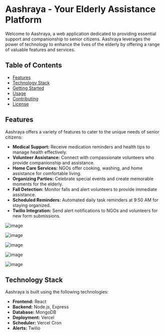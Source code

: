 # Aashraya - Your Elderly Assistance Platform

Welcome to Aashraya, a web application dedicated to providing essential support and companionship to senior citizens. Aashraya leverages the power of technology to enhance the lives of the elderly by offering a range of valuable features and services.

## Table of Contents
- [Features](#features)
- [Technology Stack](#technology-stack)
- [Getting Started](#getting-started)
- [Usage](#usage)
- [Contributing](#contributing)
- [License](#license)

## Features
Aashraya offers a variety of features to cater to the unique needs of senior citizens:

- **Medical Support:** Receive medication reminders and health tips to manage health effectively.
- **Volunteer Assistance:** Connect with compassionate volunteers who provide companionship and assistance.
- **Home Care Services:** NGOs offer cooking, washing, and home assistance for comfortable living.
- **Organizing Parties:** Celebrate special events and create memorable moments for the elderly.
- **Fall Detection:** Monitor falls and alert volunteers to provide immediate assistance.
- **Scheduled Reminders:** Automated daily task reminders at 9:50 AM for staying organized.
- **Twilio Integration:** Send alert notifications to NGOs and volunteers for new form submissions.

![image](https://github.com/anudeepmuppalla1729/client/assets/72156896/0276e4f1-e3b5-4f10-bfb6-05fc56d090f3)

![image](https://github.com/anudeepmuppalla1729/client/assets/72156896/bb43ee84-f985-4552-8b67-0d2764329538)

![image](https://github.com/anudeepmuppalla1729/client/assets/72156896/caa5459c-8fd7-44e0-a2e0-9e58f4dc5919)

![image](https://github.com/anudeepmuppalla1729/client/assets/72156896/7462a8ef-e3e8-4fb2-9be9-e6bdd3edd7ba)

![image](https://github.com/anudeepmuppalla1729/client/assets/72156896/f9dc418b-25ce-484a-ad68-ad9453bdb496)

## Technology Stack
Aashraya is built using the following technologies:

- **Frontend:** React
- **Backend:** Node.js, Express
- **Database:** MongoDB
- **Deployment:** Vercel
- **Scheduler:** Vercel Cron
- **Alerts:** Twilio
